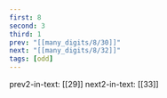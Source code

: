 ```yaml
---
first: 8
second: 3
third: 1
prev: "[[many_digits/8/30]]"
next: "[[many_digits/8/32]]"
tags: [odd]
---
```

prev2-in-text: [[29]]
next2-in-text: [[33]]
